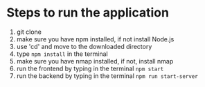 # Steps to run the application

1. git clone
2. make sure you have npm installed, if not install Node.js
3. use 'cd' and move to the downloaded directory
4. type ``` npm install ``` in the terminal
5. make sure you have nmap installed, if not, install nmap
6. run the frontend by typing in the terminal ``` npm start ```
7. run the backend by typing in the terminal ``` npm run start-server  ```